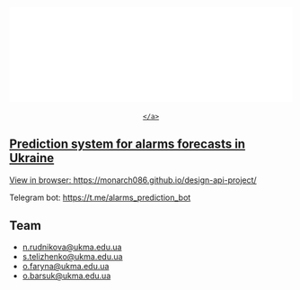 <div align="center">
	<a href="https://github.com/monarch086/design-api-project">
  		<img src="01.svg" alt="Design and API Patterns Project">
		
	</a>
</div>

## Prediction system for alarms forecasts in Ukraine

View in browser: <https://monarch086.github.io/design-api-project/>

Telegram bot: <https://t.me/alarms_prediction_bot>

## Team

- n.rudnikova@ukma.edu.ua
- s.telizhenko@ukma.edu.ua
- o.faryna@ukma.edu.ua
- o.barsuk@ukma.edu.ua
